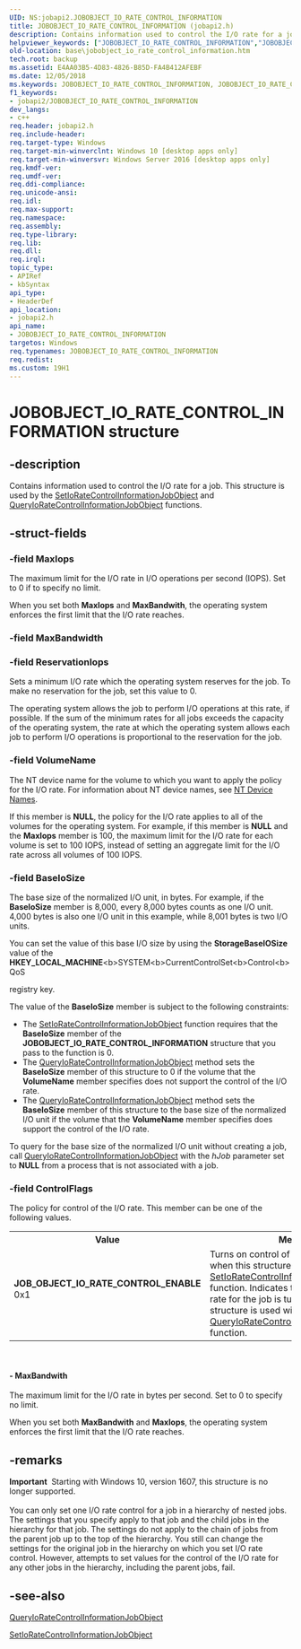 ```yaml
---
UID: NS:jobapi2.JOBOBJECT_IO_RATE_CONTROL_INFORMATION
title: JOBOBJECT_IO_RATE_CONTROL_INFORMATION (jobapi2.h)
description: Contains information used to control the I/O rate for a job. This structure is used by the SetIoRateControlInformationJobObject and QueryIoRateControlInformationJobObject functions.
helpviewer_keywords: ["JOBOBJECT_IO_RATE_CONTROL_INFORMATION","JOBOBJECT_IO_RATE_CONTROL_INFORMATION structure","JOB_OBJECT_IO_RATE_CONTROL_ENABLE","base.jobobject_io_rate_control_information","jobapi2/JOBOBJECT_IO_RATE_CONTROL_INFORMATION"]
old-location: base\jobobject_io_rate_control_information.htm
tech.root: backup
ms.assetid: E4AA03B5-4D83-4826-B85D-FA4B412AFEBF
ms.date: 12/05/2018
ms.keywords: JOBOBJECT_IO_RATE_CONTROL_INFORMATION, JOBOBJECT_IO_RATE_CONTROL_INFORMATION structure, JOB_OBJECT_IO_RATE_CONTROL_ENABLE, base.jobobject_io_rate_control_information, jobapi2/JOBOBJECT_IO_RATE_CONTROL_INFORMATION
f1_keywords:
- jobapi2/JOBOBJECT_IO_RATE_CONTROL_INFORMATION
dev_langs:
- c++
req.header: jobapi2.h
req.include-header: 
req.target-type: Windows
req.target-min-winverclnt: Windows 10 [desktop apps only]
req.target-min-winversvr: Windows Server 2016 [desktop apps only]
req.kmdf-ver: 
req.umdf-ver: 
req.ddi-compliance: 
req.unicode-ansi: 
req.idl: 
req.max-support: 
req.namespace: 
req.assembly: 
req.type-library: 
req.lib: 
req.dll: 
req.irql: 
topic_type:
- APIRef
- kbSyntax
api_type:
- HeaderDef
api_location:
- jobapi2.h
api_name:
- JOBOBJECT_IO_RATE_CONTROL_INFORMATION
targetos: Windows
req.typenames: JOBOBJECT_IO_RATE_CONTROL_INFORMATION
req.redist: 
ms.custom: 19H1
---
```


# JOBOBJECT_IO_RATE_CONTROL_INFORMATION structure


## -description


Contains information used to control the I/O rate for a job. This structure is used by the <a href="https://docs.microsoft.com/windows/desktop/api/jobapi2/nf-jobapi2-setioratecontrolinformationjobobject">SetIoRateControlInformationJobObject</a> and <a href="https://docs.microsoft.com/windows/desktop/api/jobapi2/nf-jobapi2-queryioratecontrolinformationjobobject">QueryIoRateControlInformationJobObject</a> functions.


## -struct-fields




### -field MaxIops

The maximum limit for the I/O rate in I/O operations per second (IOPS). Set to 0 if to specify no limit.

When you set both <b>MaxIops</b> and <b>MaxBandwith</b>, the operating system enforces the first limit that the I/O rate reaches.


### -field MaxBandwidth

 


### -field ReservationIops

Sets a minimum I/O rate which the operating system reserves for the job. To make no reservation for the job, set this value to 0.

The operating system allows the job to perform I/O operations at this rate, if possible. If the sum of the minimum rates for all jobs exceeds the capacity of the operating system, the rate at which the operating system allows each job to perform I/O operations is proportional to the reservation for the job.


### -field VolumeName

The NT device name for the volume to which you want to apply the policy for the I/O rate. For information about NT device names, see <a href="https://docs.microsoft.com/windows-hardware/drivers/kernel/nt-device-names">NT Device Names</a>.

If this member is <b>NULL</b>, the policy for the I/O rate applies to all of the volumes for the operating system. For example, if this member is <b>NULL</b> and the <b>MaxIops</b> member is 100, the maximum limit for the I/O rate for each volume is set to 100 IOPS, instead of setting an aggregate limit for the I/O rate across all volumes of 100 IOPS.


### -field BaseIoSize

The base size of the normalized I/O unit, in bytes.  For example, if the <b>BaseIoSize</b> member is 8,000, every 8,000 bytes counts as one I/O unit. 4,000 bytes is also one I/O unit in this example, while 8,001 bytes is two I/O units.

You  can set the value of this base I/O size by using the <b>StorageBaseIOSize</b> value of the <b>HKEY_LOCAL_MACHINE</b>\<b>SYSTEM</b>\<b>CurrentControlSet</b>\<b>Control</b>\<b>QoS</b></p> registry key.

The value of the <b>BaseIoSize</b> member is subject to the following constraints:

<ul>
<li>The <a href="https://docs.microsoft.com/windows/desktop/api/jobapi2/nf-jobapi2-setioratecontrolinformationjobobject">SetIoRateControlInformationJobObject</a> function requires that the <b>BaseIoSize</b> member of the <b>JOBOBJECT_IO_RATE_CONTROL_INFORMATION</b> structure that you pass to the function is  0.</li>
<li>The <a href="https://docs.microsoft.com/windows/desktop/api/jobapi2/nf-jobapi2-queryioratecontrolinformationjobobject">QueryIoRateControlInformationJobObject</a> method sets the <b>BaseIoSize</b> member of this structure to 0 if the volume that the <b>VolumeName</b> member specifies does not support the control of the I/O rate.</li>
<li>The <a href="https://docs.microsoft.com/windows/desktop/api/jobapi2/nf-jobapi2-queryioratecontrolinformationjobobject">QueryIoRateControlInformationJobObject</a> method sets the <b>BaseIoSize</b> member of this structure to the base size of the normalized I/O unit   if the volume that the <b>VolumeName</b> member specifies does support the control of the I/O rate.</li>
</ul>
To query for the base size of the normalized I/O unit without creating a job, call <a href="https://docs.microsoft.com/windows/desktop/api/jobapi2/nf-jobapi2-queryioratecontrolinformationjobobject">QueryIoRateControlInformationJobObject</a> with the <i>hJob</i> parameter set to <b>NULL</b> from a process that is not associated with a job.


### -field ControlFlags

The policy for control of the I/O rate. This member can be one of the following values.

<table>
<tr>
<th>Value</th>
<th>Meaning</th>
</tr>
<tr>
<td width="40%"><a id="JOB_OBJECT_IO_RATE_CONTROL_ENABLE"></a><a id="job_object_io_rate_control_enable"></a><dl>
<dt><b>JOB_OBJECT_IO_RATE_CONTROL_ENABLE</b></dt>
<dt>0x1</dt>
</dl>
</td>
<td width="60%">
Turns on control of the I/O rate for the job when this structure is passed to the <a href="https://docs.microsoft.com/windows/desktop/api/jobapi2/nf-jobapi2-setioratecontrolinformationjobobject">SetIoRateControlInformationJobObject</a> function. Indicates that control of the I/O rate for the job is turned on when this structure is used with the <a href="https://docs.microsoft.com/windows/desktop/api/jobapi2/nf-jobapi2-queryioratecontrolinformationjobobject">QueryIoRateControlInformationJobObject</a> function.

</td>
</tr>
</table>
 


#### - MaxBandwith

The maximum limit for the I/O rate in bytes per second. Set to 0 to specify no limit.

When you set both <b>MaxBandwith</b> and <b>MaxIops</b>, the operating system enforces the first limit that the I/O rate reaches.


## -remarks



<div class="alert"><b>Important</b>  Starting with Windows 10, version 1607, this structure is no longer supported.</div>
<div> </div>
You can only set one I/O rate control for a job in a hierarchy of nested jobs. The settings that you specify apply to that job and the child jobs in the hierarchy for that job.  The settings do not apply to the chain of jobs from the parent job up to the top of the hierarchy. You still can change the settings for the original job in the hierarchy on which you set I/O rate control. However, attempts to set values for the control of the I/O rate for any other jobs in the hierarchy, including the parent jobs, fail.




## -see-also




<a href="https://docs.microsoft.com/windows/desktop/api/jobapi2/nf-jobapi2-queryioratecontrolinformationjobobject">QueryIoRateControlInformationJobObject</a>



<a href="https://docs.microsoft.com/windows/desktop/api/jobapi2/nf-jobapi2-setioratecontrolinformationjobobject">SetIoRateControlInformationJobObject</a>
 

 


